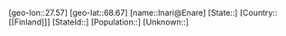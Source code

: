 ﻿---
location: [68.67,27.57]
type: City
tags:
- geo/City


SpocWebEntityId: 31108
isDeleted: false
confidential: public

---
[geo-lon::27.57]
[geo-lat::68.67]
[name::Inari@Enare]
[State::]
[Country::[[Finland]]]
[StateId::]
[Population::]
[Unknown::]

